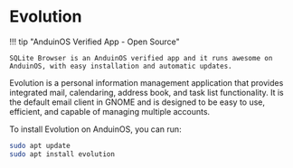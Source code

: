 # Evolution

!!! tip "AnduinOS Verified App - Open Source"

    SQLite Browser is an AnduinOS verified app and it runs awesome on AnduinOS, with easy installation and automatic updates.

Evolution is a personal information management application that provides integrated mail, calendaring, address book, and task list functionality. It is the default email client in GNOME and is designed to be easy to use, efficient, and capable of managing multiple accounts.

To install Evolution on AnduinOS, you can run:

```bash title="Install Evolution"
sudo apt update
sudo apt install evolution
```
